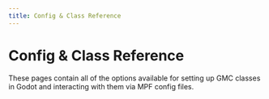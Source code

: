 ```yaml
---
title: Config & Class Reference
---
```


# Config & Class Reference

These pages contain all of the options available for setting up GMC classes in Godot and interacting with them via MPF config files.